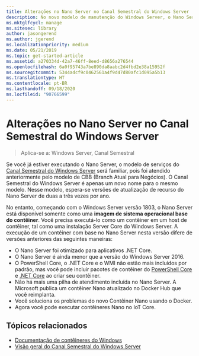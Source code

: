 ```yaml
---
title: Alterações no Nano Server no Canal Semestral do Windows Server
description: No novo modelo de manutenção do Windows Server, o Nano Server é um contêiner apenas do sistema operacional, com algumas alterações de recurso.
ms.mktglfcycl: manage
ms.sitesec: library
author: jasongerend
ms.author: jgerend
ms.localizationpriority: medium
ms.date: 05/21/2019
ms.topic: get-started-article
ms.assetid: a270334d-42a7-46ff-8eed-d8656a276544
ms.openlocfilehash: 6a0f95743a7be890da8aabc2d4fbd2e38a15952f
ms.sourcegitcommit: 5344adcf9c0462561a4f9d47d80afc1d095a5b13
ms.translationtype: HT
ms.contentlocale: pt-BR
ms.lasthandoff: 09/18/2020
ms.locfileid: "90766599"
---
```

# <a name="changes-to-nano-server-in-windows-server-semi-annual-channel"></a>Alterações no Nano Server no Canal Semestral do Windows Server

>Aplica-se a: Windows Server, Canal Semestral

Se você já estiver executando o Nano Server, o modelo de serviços do [Canal Semestral do Windows Server](../get-started-19/servicing-channels-19.md) será familiar, pois foi atendido anteriormente pelo modelo de CBB (Branch Atual para Negócios). O Canal Semestral do Windows Server é apenas um novo nome para o mesmo modelo. Nesse modelo, espera-se versões de atualização de recurso do Nano Server de duas a três vezes por ano.

No entanto, começando com o Windows Server versão 1803, o Nano Server está disponível somente como uma **imagem de sistema operacional base do contêiner**. Você precisa executá-lo como um contêiner em um host de contêiner, tal como uma instalação Server Core do Windows Server. A execução de um contêiner com base no Nano Server nesta versão difere de versões anteriores das seguintes maneiras:

- O Nano Server foi otimizado para aplicativos .NET Core.
- O Nano Server é ainda menor que a versão do Windows Server 2016.
- O PowerShell Core, o .NET Core e o WMI não estão mais incluídos por padrão, mas você pode incluir pacotes de contêiner do [PowerShell Core](https://hub.docker.com/r/microsoft/powershell/) e [.NET Core](https://hub.docker.com/r/microsoft/dotnet/) ao criar seu contêiner.
- Não há mais uma pilha de atendimento incluída no Nano Server. A Microsoft publica um contêiner Nano atualizado no Docker Hub que você reimplanta.
- Você soluciona os problemas do novo Contêiner Nano usando o Docker.
- Agora você pode executar contêineres Nano no IoT Core.

## <a name="related-topics"></a>Tópicos relacionados

- [Documentação de contêineres do Windows](/virtualization/windowscontainers/)
- [Visão geral do Canal Semestral do Windows Server](../get-started-19/servicing-channels-19.md)